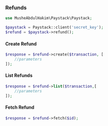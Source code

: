### Refunds

```php
use MusheAbdulHakim\Paystack\Paystack;

$paystack = Paystack::client('secret_key');
$refund = $paystack->refund();

```


#### Create Refund


```php
$response = $refund->create($transaction, [
    //parameters
]);
```


#### List Refunds


```php
$response = $refund->list($transaction,[
    //parameters
]);
```


#### Fetch Refund


```php
$response = $refund->fetch($id);
```